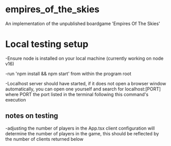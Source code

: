 # empires_of_the_skies
An implementation of the unpublished boardgame 'Empires Of The Skies'


# Local testing setup

-Ensure node is installed on your local machine (currently working on node v16)

-run 'npm install && npm start' from within the program root

-Localhost server should have started, if it does not open a browser window automatically, you can open one yourself and search for localhost:[PORT] where PORT the port listed in the terminal following this command's execution

## notes on testing

-adjusting the number of players in the App.tsx client configuration will determine the number of players in the game, this should be reflected by the number of clients returned below
